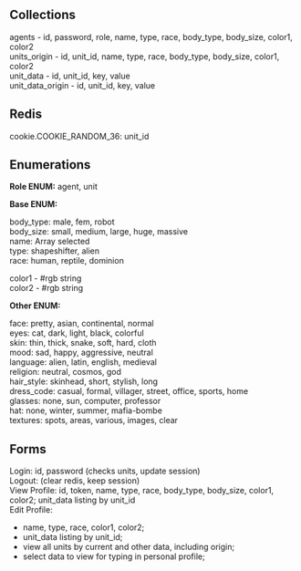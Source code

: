 ## Collections  

agents - id, password, role, name, type, race, body_type, body_size, color1, color2  
units_origin - id, unit_id, name, type, race, body_type, body_size, color1, color2  
unit_data - id, unit_id, key, value  
unit_data_origin - id, unit_id, key, value  

## Redis  

cookie.COOKIE_RANDOM_36: unit_id  

## Enumerations

__Role ENUM:__ agent, unit  

__Base ENUM:__  

body_type: male, fem, robot  
body_size: small, medium, large, huge, massive  
name: Array selected  
type: shapeshifter, alien  
race: human, reptile, dominion  

color1 - #rgb string  
color2 - #rgb string  

__Other ENUM:__  

face: pretty, asian, continental, normal  
eyes: cat, dark, light, black, colorful  
skin: thin, thick, snake, soft, hard, cloth  
mood: sad, happy, aggressive, neutral  
language: alien, latin, english, medieval  
religion: neutral, cosmos, god  
hair_style: skinhead, short, stylish, long  
dress_code: casual, formal, villager, street, office, sports, home  
glasses: none, sun, computer, professor  
hat: none, winter, summer, mafia-bombe  
textures: spots, areas, various, images, clear  

## Forms

Login: id, password (checks units, update session)  
Logout: (clear redis, keep session)  
View Profile: id, token, name, type, race, body_type, body_size, color1, color2; unit_data listing by unit_id  
Edit Profile:  
- name, type, race, color1, color2;  
- unit_data listing by unit_id;  
- view all units by current and other data, including origin;  
- select data to view for typing in personal profile;  

